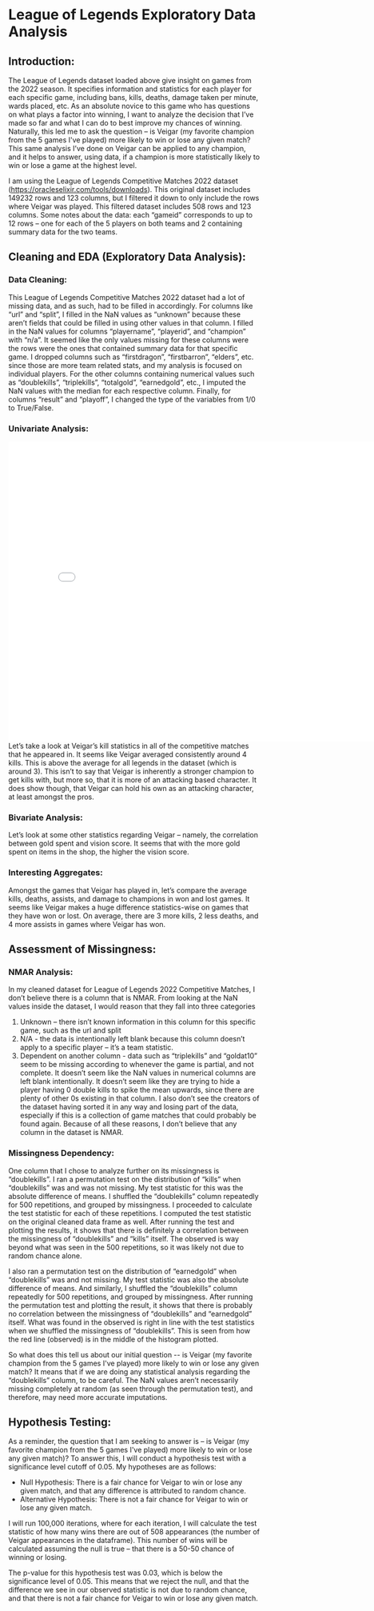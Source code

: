 # League of Legends Exploratory Data Analysis

## Introduction:
The League of Legends dataset loaded above give insight on games from the 2022 season. It specifies information and statistics for each player for each specific game, including bans, kills, deaths, damage taken per minute, wards placed, etc. As an absolute novice to this game who has questions on what plays a factor into winning, I want to analyze the decision that I’ve made so far and what I can do to best improve my chances of winning. Naturally, this led me to ask the question – is Veigar (my favorite champion from the 5 games I've played) more likely to win or lose any given match? This same analysis I’ve done on Veigar can be applied to any champion, and it helps to answer, using data, if a champion is more statistically likely to win or lose a game at the highest level.

I am using the League of Legends Competitive Matches 2022 dataset (https://oracleselixir.com/tools/downloads). This original dataset includes 149232 rows and 123 columns, but I filtered it down to only include the rows where Veigar was played. This filtered dataset includes 508 rows and 123 columns. Some notes about the data: each “gameid” corresponds to up to 12 rows – one for each of the 5 players on both teams and 2 containing summary data for the two teams. 


## Cleaning and EDA (Exploratory Data Analysis):
### Data Cleaning:
This League of Legends Competitive Matches 2022 dataset had a lot of missing data, and as such, had to be filled in accordingly. For columns like “url” and “split”, I filled in the NaN values as “unknown” because these aren’t fields that could be filled in using other values in that column. I filled in the NaN values for columns “playername”, “playerid”, and “champion” with “n/a”. It seemed like the only values missing for these columns were the rows were the ones that contained summary data for that specific game. I dropped columns such as “firstdragon”, “firstbarron”, “elders”, etc. since those are more team related stats, and my analysis is focused on individual players. For the other columns containing numerical values such as “doublekills”, “triplekills”, “totalgold”, “earnedgold”, etc., I imputed the NaN values with the median for each respective column. Finally, for columns “result” and “playoff”, I changed the type of the variables from 1/0 to True/False. 

### Univariate Analysis:
<iframe src="/assets/veigar_kills_plot.html" width=800 height=600 frameBorder=0></iframe>
Let’s take a look at Veigar’s kill statistics in all of the competitive matches that he appeared in. It seems like Veigar averaged consistently around 4 kills. This is above the average for all legends in the dataset (which is around 3). This isn’t to say that Veigar is inherently a stronger champion to get kills with, but more so, that it is more of an attacking based character. It does show though, that Veigar can hold his own as an attacking character, at least amongst the pros.

### Bivariate Analysis:
Let’s look at some other statistics regarding Veigar – namely, the correlation between gold spent and vision score. It seems that with the more gold spent on items in the shop, the higher the vision score. 

### Interesting Aggregates:
Amongst the games that Veigar has played in, let’s compare the average kills, deaths, assists, and damage to champions in won and lost games. It seems like Veigar makes a huge difference statistics-wise on games that they have won or lost. On average, there are 3 more kills, 2 less deaths, and 4 more assists in games where Veigar has won.


## Assessment of Missingness:
### NMAR Analysis:
In my cleaned dataset for League of Legends 2022 Competitive Matches, I don’t believe there is a column that is NMAR. From looking at the NaN values inside the dataset, I would reason that they fall into three categories
1. Unknown – there isn’t known information in this column for this specific game, such as the url and split
2. N/A - the data is intentionally left blank because this column doesn’t apply to a specific player – it’s a team statistic.
3. Dependent on another column - data such as “triplekills” and “goldat10” seem to be missing according to whenever the game is partial, and not complete. It doesn’t seem like the NaN values in numerical columns are left blank intentionally. It doesn’t seem like they are trying to hide a player having 0 double kills to spike the mean upwards, since there are plenty of other 0s existing in that column. I also don’t see the creators of the dataset having sorted it in any way and losing part of the data, especially if this is a collection of game matches that could probably be found again. 
Because of all these reasons, I don’t believe that any column in the dataset is NMAR.

### Missingness Dependency:
One column that I chose to analyze further on its missingness is “doublekills”. I ran a permutation test on the distribution of “kills” when “doublekills” was and was not missing. My test statistic for this was the absolute difference of means. I shuffled the “doublekills” column repeatedly for 500 repetitions, and grouped by missingness. I proceeded to calculate the test statistic for each of these repetitions. I computed the test statistic on the original cleaned data frame as well. After running the test and plotting the results, it shows that there is definitely a correlation between the  missingness of “doublekills” and “kills” itself. The observed is way beyond what was seen in the 500 repetitions, so it was likely not due to random chance alone. 

I also ran a permutation test on the distribution of “earnedgold” when “doublekills” was and not missing. My test statistic was also the absolute difference of means. And similarly, I shuffled the “doublekills” column repeatedly for 500 repetitions, and grouped by missingness. After running the permutation test and plotting the result, it shows that there is probably no correlation between the missingness of “doublekills” and “earnedgold” itself. What was found in the observed is right in line with the test statistics when we shuffled the missingness of “doublekills”. This is seen from how the red line (observed) is in the middle of the histogram plotted.

So what does this tell us about our initial question -- is Veigar (my favorite champion from the 5 games I've played) more likely to win or lose any given match? It means that if we are doing any statistical analysis regarding the “doublekills” column, to be careful. The NaN values aren’t necessarily missing completely at random (as seen through the permutation test), and therefore, may need more accurate imputations. 



## Hypothesis Testing:

As a reminder, the question that I am seeking to answer is – is Veigar (my favorite champion from the 5 games I've played) more likely to win or lose any given match)? To answer this, I will conduct a hypothesis test with a significance level cutoff of 0.05. My hypotheses are as follows:
- Null Hypothesis: There is a fair chance for Veigar to win or lose any given match, and that any difference is attributed to random chance.
- Alternative Hypothesis: There is not a fair chance for Veigar to win or lose any given match. 

I will run 100,000 iterations, where for each iteration, I will calculate the test statistic of how many wins there are out of 508 appearances (the number of Veigar appearances in the dataframe). This number of wins will be calculated assuming the null is true – that there is a 50-50 chance of winning or losing. 

The p-value for this hypothesis test was 0.03, which is below the significance level of 0.05. This means that we reject the null, and that the difference we see in our observed statistic is not due to random chance, and that there is not a fair chance for Veigar to win or lose any given match.